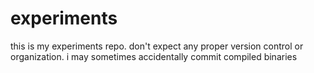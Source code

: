 # experiments

this is my experiments repo. don't expect any proper version control or organization. i may sometimes accidentally commit compiled binaries